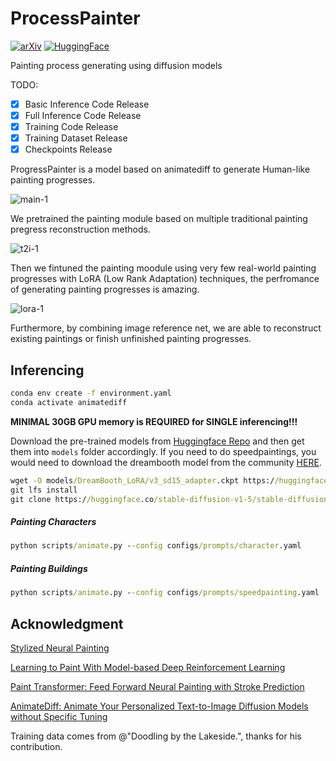 # ProcessPainter


<a href="https://arxiv.org/abs/2406.06062"><img src="https://img.shields.io/badge/ariXv-2406.06062-A42C25.svg" alt="arXiv"></a>
<a href="https://huggingface.co/nicolaus-huang/ProcessPainter/tree/main"><img src="https://img.shields.io/badge/🤗_HuggingFace-Model-ffbd45.svg" alt="HuggingFace"></a>


Painting process generating using diffusion models

TODO:

- [x] Basic Inference Code Release
- [x] Full Inference Code Release
- [x] Training Code Release
- [x] Training Dataset Release
- [x] Checkpoints Release

ProgressPainter is a model based on animatediff to generate Human-like painting progresses.

![main-1](https://p.ipic.vip/sw3mk1.png)

We pretrained the painting module based on multiple traditional painting pregress reconstruction methods.                                                                                                                                                                                                                             

![t2i-1](https://p.ipic.vip/h3zns7.png)

Then we fintuned the painting moodule using very few real-world painting progresses with LoRA (Low Rank Adaptation) techniques, the perfromance of generating painting progresses is amazing.

![lora-1](https://s2.loli.net/2024/07/23/J2qGgEtz8ZPrmAN.jpg)

Furthermore, by combining image reference net, we are able to reconstruct existing paintings or finish unfinished painting progresses.

## Inferencing

```.sh
conda env create -f environment.yaml
conda activate animatediff
```

**MINIMAL 30GB GPU memory is REQUIRED for SINGLE inferencing!!!**

Download the pre-trained models from [Huggingface Repo](https://huggingface.co/nicolaus-huang/ProcessPainter) and then get them into `models` folder accordingly. If you need to do speedpaintings, you would need to download the dreambooth model from the community [HERE](https://comfy.icu/files/revAnimated_v2Rebirth.safetensors). 

```cmd
wget -O models/DreamBooth_LoRA/v3_sd15_adapter.ckpt https://huggingface.co/guoyww/animatediff/blob/main/v3_sd15_adapter.ckpt
git lfs install
git clone https://huggingface.co/stable-diffusion-v1-5/stable-diffusion-v1-5 models/stable-diffusion-v1-5
```
##### Painting Characters

```cmd
python scripts/animate.py --config configs/prompts/character.yaml 
```

##### Painting Buildings

```cmd
python scripts/animate.py --config configs/prompts/speedpainting.yaml 
```

## Acknowledgment

[Stylized Neural Painting](https://jiupinjia.github.io/neuralpainter/)

[Learning to Paint With Model-based Deep Reinforcement Learning](https://github.com/hzwer/ICCV2019-LearningToPaint)

[Paint Transformer: Feed Forward Neural Painting with Stroke Prediction](https://github.com/Huage001/PaintTransformer)

[AnimateDiff: Animate Your Personalized Text-to-Image Diffusion Models without Specific Tuning](https://github.com/guoyww/animatediff/)

Training data comes from @"Doodling by the Lakeside.", thanks for his contribution.
